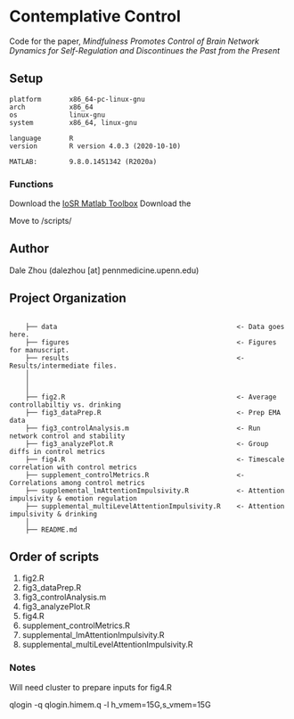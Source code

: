 # Contemplative Control

Code for the paper, *Mindfulness Promotes Control of Brain Network Dynamics for Self-Regulation and Discontinues the Past from the Present*

## Setup

```
platform       x86_64-pc-linux-gnu         
arch           x86_64                      
os             linux-gnu                   
system         x86_64, linux-gnu           

language       R                           
version        R version 4.0.3 (2020-10-10)

MATLAB:        9.8.0.1451342 (R2020a)
```

### Functions

Download the [IoSR Matlab Toolbox](https://github.com/IoSR-Surrey/MatlabToolbox)
Download the 

Move to /scripts/

## Author

Dale Zhou (dalezhou [at] pennmedicine.upenn.edu)

## Project Organization

```

    ├── data                                    		 <- Data goes here.
    ├── figures                                 		 <- Figures for manuscript.
    ├── results											 <- Results/intermediate files.
    │   
    │ 
    │
    ├── fig2.R                                			 <- Average controllabiltiy vs. drinking
    ├── fig3_dataPrep.R                      			 <- Prep EMA data
    ├── fig3_controlAnalysis.m               			 <- Run network control and stability
    ├── fig3_analyzePlot.R                    			 <- Group diffs in control metrics
    ├── fig4.R   										 <- Timescale correlation with control metrics
    ├── supplement_controlMetrics.R             		 <- Correlations among control metrics
    ├── supplemental_lmAttentionImpulsivity.R            <- Attention impulsivity & emotion regulation
    ├── supplemental_multiLevelAttentionImpulsivity.R    <- Attention impulsivity & drinking
    │
    ├── README.md

```

## Order of scripts

1. fig2.R 
2. fig3_dataPrep.R
3. fig3_controlAnalysis.m 
4. fig3_analyzePlot.R    
5. fig4.R 
6. supplement_controlMetrics.R  
7. supplemental_lmAttentionImpulsivity.R 
8. supplemental_multiLevelAttentionImpulsivity.R

### Notes

Will need cluster to prepare inputs for fig4.R

qlogin -q qlogin.himem.q -l h_vmem=15G,s_vmem=15G